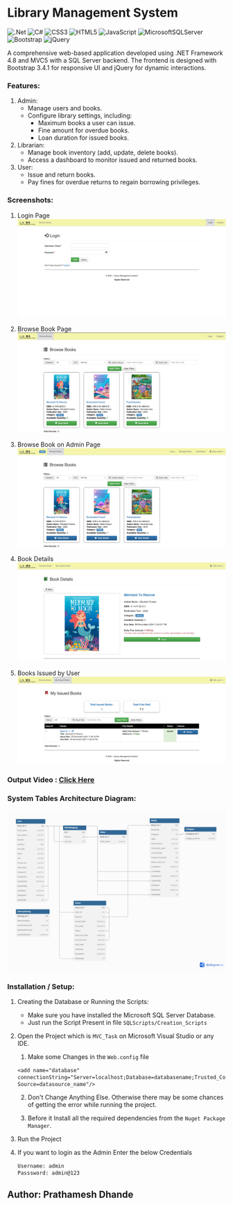 # Library Management System

![.Net](https://img.shields.io/badge/.NET-5C2D91?style=for-the-badge&logo=.net&logoColor=white)
![C#](https://img.shields.io/badge/c%23-%23239120.svg?style=for-the-badge&logo=csharp&logoColor=white)
![CSS3](https://img.shields.io/badge/css3-%231572B6.svg?style=for-the-badge&logo=css3&logoColor=white)
![HTML5](https://img.shields.io/badge/html5-%23E34F26.svg?style=for-the-badge&logo=html5&logoColor=white)
![JavaScript](https://img.shields.io/badge/javascript-%23323330.svg?style=for-the-badge&logo=javascript&logoColor=%23F7DF1E)
![MicrosoftSQLServer](https://img.shields.io/badge/Microsoft%20SQL%20Server-CC2927?style=for-the-badge&logo=microsoft%20sql%20server&logoColor=white)
![Bootstrap](https://img.shields.io/badge/bootstrap-%238511FA.svg?style=for-the-badge&logo=bootstrap&logoColor=white)
![jQuery](https://img.shields.io/badge/jquery-%230769AD.svg?style=for-the-badge&logo=jquery&logoColor=white)

A comprehensive web-based application developed using .NET Framework 4.8 and MVC5 with a SQL Server backend. The frontend is designed with Bootstrap 3.4.1 for responsive UI and jQuery for dynamic interactions.

### Features:

1. Admin:
   - Manage users and books.
   - Configure library settings, including:
     - Maximum books a user can issue.
     - Fine amount for overdue books.
     - Loan duration for issued books.
2. Librarian:
   - Manage book inventory (add, update, delete books).
   - Access a dashboard to monitor issued and returned books.
3. User:
   - Issue and return books.
   - Pay fines for overdue returns to regain borrowing privileges.

### Screenshots:

1. Login Page
   ![Login](./Images/ss1.png)

2. Browse Book Page
   ![Browse Book](./Images/ss2.png)

3. Browse Book on Admin Page
   ![Browse Book Admin Page](./Images/ss3.png)

4. Book Details
   ![Book Details](./Images/ss4.png)

5. Books Issued by User
   ![Books Issued by User](./Images/ss5.png)

### Output Video : [Click Here](https://www.youtube.com)

### System Tables Architecture Diagram:

![Database Diagram](./Images/dbdiagram.png)

### Installation / Setup:

1. Creating the Database or Running the Scripts:
    - Make sure you have installed the Microsoft SQL Server Database. 
    - Just run the Script Present in file `SQLScripts/Creation_Scripts`

2. Open the Project which is `MVC_Task` on Microsoft Visual Studio or any IDE. 

    1. Make some Changes in the `Web.config` file

    ```
    <add name="database" connectionString="Server=localhost;Database=databasename;Trusted_Connection=true;TrustServerCertificate=True;Data Source=datasource_name"/>

    ```

    2. Don't Change Anything Else. Otherwise there may be some chances of getting the error while running the project.

    3. Before it Install all the required dependencies from the `Nuget Package Manager`.

3. Run the Project 
4. If you want to login as the Admin Enter the below Credentials
    ```
    Username: admin
    Passsword: admin@123
    ```



## Author: Prathamesh Dhande
